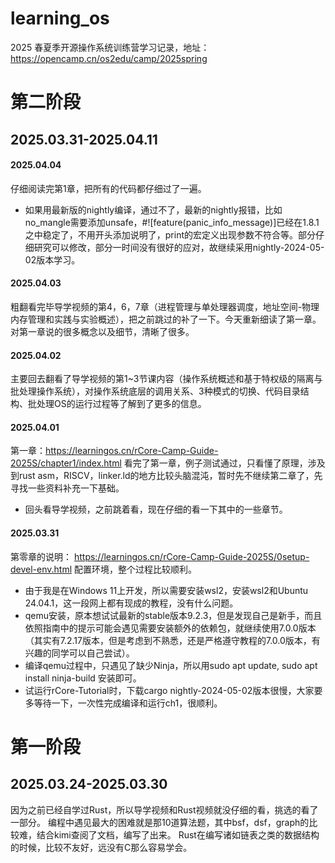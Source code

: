 # learning_os
2025 春夏季开源操作系统训练营学习记录，地址：https://opencamp.cn/os2edu/camp/2025spring

# 第二阶段
## 2025.03.31-2025.04.11
#### 2025.04.04
仔细阅读完第1章，把所有的代码都仔细过了一遍。
* 如果用最新版的nightly编译，通过不了，最新的nightly报错，比如no_mangle需要添加unsafe，#![feature(panic_info_message)]已经在1.8.1之中稳定了，不用开头添加说明了，print的宏定义出现参数不符合等。部分仔细研究可以修改，部分一时间没有很好的应对，故继续采用nightly-2024-05-02版本学习。

#### 2025.04.03
粗翻看完毕导学视频的第4，6，7章（进程管理与单处理器调度，地址空间-物理内存管理和实践与实验概述），把之前跳过的补了一下。今天重新细读了第一章。对第一章说的很多概念以及细节，清晰了很多。

#### 2025.04.02
主要回去翻看了导学视频的第1~3节课内容（操作系统概述和基于特权级的隔离与批处理操作系统），对操作系统底层的调用关系、3种模式的切换、代码目录结构、批处理OS的运行过程等了解到了更多的信息。

#### 2025.04.01
第一章：https://learningos.cn/rCore-Camp-Guide-2025S/chapter1/index.html
看完了第一章，例子测试通过，只看懂了原理，涉及到rust asm，RISCV，linker.ld的地方比较头脑混沌，暂时先不继续第二章了，先寻找一些资料补充一下基础。
* 回头看导学视频，之前跳着看，现在仔细的看一下其中的一些章节。

#### 2025.03.31
第零章的说明： https://learningos.cn/rCore-Camp-Guide-2025S/0setup-devel-env.html 配置环境，整个过程比较顺利。
* 由于我是在Windows 11上开发，所以需要安装wsl2，安装wsl2和Ubuntu 24.04.1，这一段网上都有现成的教程，没有什么问题。
* qemu安装，原本想试试最新的stable版本9.2.3，但是发现自己是新手，而且依照指南中的提示可能会遇见需要安装额外的依赖包，就继续使用7.0.0版本（其实有7.2.17版本，但是考虑到不熟悉，还是严格遵守教程的7.0.0版本，有兴趣的同学可以自己尝试）。
* 编译qemu过程中，只遇见了缺少Ninja，所以用sudo apt update, sudo apt install ninja-build 安装即可。
* 试运行rCore-Tutorial时，下载cargo nightly-2024-05-02版本很慢，大家要多等待一下，一次性完成编译和运行ch1，很顺利。


# 第一阶段
## 2025.03.24-2025.03.30
因为之前已经自学过Rust，所以导学视频和Rust视频就没仔细的看，挑选的看了一部分。
编程中遇见最大的困难就是那10道算法题，其中bsf，dsf，graph的比较难，结合kimi查阅了文档，编写了出来。
Rust在编写诸如链表之类的数据结构的时候，比较不友好，远没有C那么容易学会。